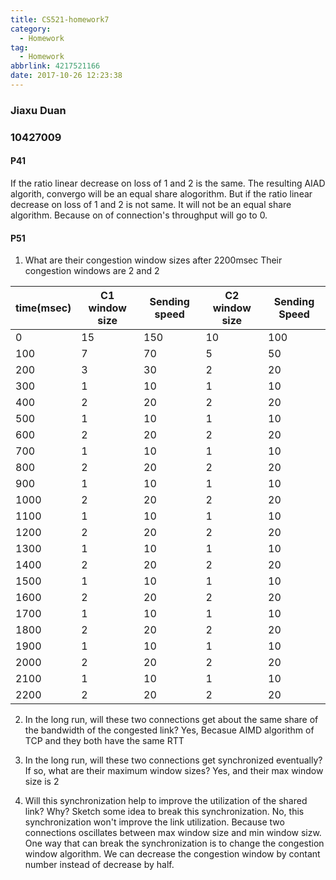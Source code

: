 ```yaml
---
title: CS521-homework7
category:
  - Homework
tag:
  - Homework
abbrlink: 4217521166
date: 2017-10-26 12:23:38
---
```


### Jiaxu Duan
### 10427009


#### P41
If the ratio linear decrease on loss of 1 and 2 is the same. The resulting AIAD algorith, convergo will be an equal share alogorithm. But if the ratio linear decrease on loss of 1 and 2 is not same. It will not be an equal share algorithm. Because on of connection's throughput will go to 0.


#### P51
1. What are their congestion window sizes after 2200msec
Their congestion windows are 2 and 2

time(msec) | C1 window size | Sending speed | C2 window size | Sending Speed
----|----|----|----|-----
0 | 15 | 150 | 10 | 100
100 | 7 | 70 | 5 | 50
200 | 3 | 30 | 2 | 20
300 | 1 | 10 | 1 | 10
400 | 2 | 20 | 2 | 20
500 | 1 | 10 | 1 | 10
600 | 2 | 20 | 2 | 20
700 | 1 | 10 | 1 | 10
800 | 2 | 20 | 2 | 20
900 | 1 | 10 | 1 | 10
1000 | 2 | 20 | 2 | 20
1100 | 1 | 10 | 1 | 10
1200 | 2 | 20 | 2 | 20
1300 | 1 | 10 | 1 | 10
1400 | 2 | 20 | 2 | 20
1500 | 1 | 10 | 1 | 10
1600 | 2 | 20 | 2 | 20
1700 | 1 | 10 | 1 | 10
1800 | 2 | 20 | 2 | 20
1900 | 1 | 10 | 1 | 10
2000 | 2 | 20 | 2 | 20
2100 | 1 | 10 | 1 | 10
2200 | 2 | 20 | 2 | 20

2. In the long run, will these two connections get about the same share of the bandwidth of the congested link?
Yes, Becasue AIMD algorithm of TCP and they both have the same RTT

3. In the long run, will these two connections get synchronized eventually? If so, what are their maximum window sizes?
Yes, and their max window size is 2

4. Will this synchronization help to improve the utilization of the shared link? Why? Sketch some idea to break this synchronization.
No, this synchronization won't improve the link utilization. Because two connections oscillates between max window size and min window sizw. One way that can break the synchronization is to change the congestion window algorithm. We can decrease the congestion window by contant number instead of decrease by half. 


